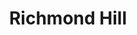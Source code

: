 ---
slug: acp-richmond-hill
title: Richmond Hill
address: 125-6 101st Ave.
state: New York
stateAbbreviation: NY
city: South Richmond Hill
postal: 11419
url: (https://www.radnet.com/lhr-acpny/locations/acp-richmond-hill)
htmlHead:    null
body:    null
appointmentUrl: (https://www.radnet.com/lenox-hill-radiology/for-patients/request-appointment)
walkInTitle: Walk-In Hours
walkInDetails: Mon - Fri | 8:00 am - 4:00 pm
places:
- {
    name: "Lenox Hill Radiology | Richmond Hill",
    longitude: -73.835230000000,
    latitude: 40.687320000000,
}
---